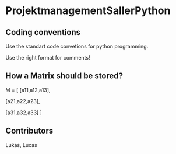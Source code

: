 # ProjektmanagementSallerPython

## Coding conventions

Use the standart code convetions for python programming.

Use the right format for comments!

## How a Matrix should be stored?

M = [
[a11,a12,a13],

[a21,a22,a23],

[a31,a32,a33]
]

## Contributors

Lukas, Lucas
